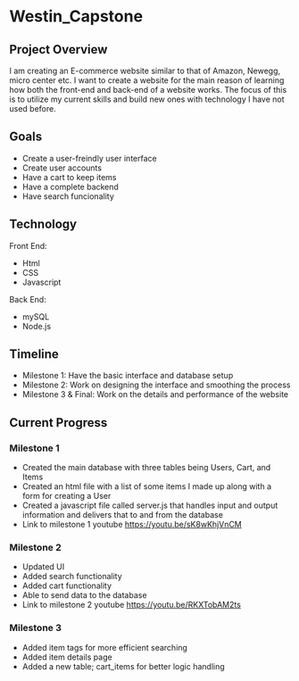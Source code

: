 # Westin_Capstone

## Project Overview
I am creating an E-commerce website similar to that of Amazon, Newegg, micro center etc. I want to create a website for the main reason of learning how both the front-end and back-end of a website works. The focus of this is to utilize my current skills and build new ones with technology I have not used before.

## Goals
- Create a user-freindly user interface
- Create user accounts
- Have a cart to keep items
- Have a complete backend
- Have search funcionality

## Technology 
Front End:
- Html
- CSS
- Javascript

Back End:
- mySQL 
- Node.js

## Timeline
- Milestone 1: Have the basic interface and database setup 
- Milestone 2: Work on designing the interface and smoothing the process
- Milestone 3 & Final: Work on the details and performance of the website

## Current Progress
### Milestone 1
- Created the main database with three tables being Users, Cart, and Items
- Created an html file with a list of some items I made up along with a form for creating a User
- Created a javascript file called server.js that handles input and output information and delivers that to and from the database
- Link to milestone 1 youtube https://youtu.be/sK8wKhjVnCM

### Milestone 2
- Updated UI
- Added search functionality
- Added cart functionality
- Able to send data to the database
- Link to milestone 2 youtube https://youtu.be/RKXTobAM2ts

### Milestone 3
- Added item tags for more efficient searching
- Added item details page
- Added a new table; cart_items for better logic handling

  
